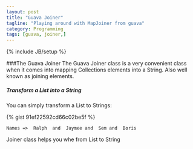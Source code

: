 ```yaml
---
layout: post
title: "Guava Joiner"
tagline: "Playing around with MapJoiner from guava"
category: Programming
tags: [guava, joiner,]
---
```


{% include JB/setup %}

###The Guava Joiner
The Guava Joiner class is a very convenient class when it comes into mapping Collections elements into a String. Also well known as joining elements.

##### Transform a List into a String
You can simply transform a List to Strings:

{% gist 91ef22592cd66c02be5f %}

`Names =>  Ralph  and  Jaymee and  Sem and  Boris`



Joiner class helps you whe from List to String